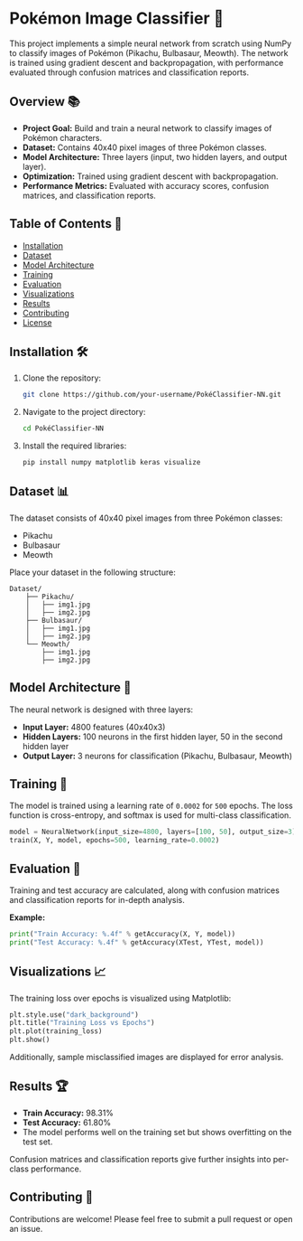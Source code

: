 
# Pokémon Image Classifier 🐾

This project implements a simple neural network from scratch using NumPy to classify images of Pokémon (Pikachu, Bulbasaur, Meowth). The network is trained using gradient descent and backpropagation, with performance evaluated through confusion matrices and classification reports.

## Overview 📚

- **Project Goal:** Build and train a neural network to classify images of Pokémon characters.
- **Dataset:** Contains 40x40 pixel images of three Pokémon classes.
- **Model Architecture:** Three layers (input, two hidden layers, and output layer).
- **Optimization:** Trained using gradient descent with backpropagation.
- **Performance Metrics:** Evaluated with accuracy scores, confusion matrices, and classification reports.

## Table of Contents 📖

- [Installation](#installation)
- [Dataset](#dataset)
- [Model Architecture](#model-architecture)
- [Training](#training)
- [Evaluation](#evaluation)
- [Visualizations](#visualizations)
- [Results](#results)
- [Contributing](#contributing)
- [License](#license)

## Installation 🛠️

1. Clone the repository:
    ```bash
    git clone https://github.com/your-username/PokéClassifier-NN.git
    ```
2. Navigate to the project directory:
    ```bash
    cd PokéClassifier-NN
    ```
3. Install the required libraries:
    ```bash
    pip install numpy matplotlib keras visualize
    ```

## Dataset 📊

The dataset consists of 40x40 pixel images from three Pokémon classes:
- Pikachu
- Bulbasaur
- Meowth

Place your dataset in the following structure:
```
Dataset/
    ├── Pikachu/
    │   ├── img1.jpg
    │   ├── img2.jpg
    ├── Bulbasaur/
    │   ├── img1.jpg
    │   ├── img2.jpg
    └── Meowth/
        ├── img1.jpg
        ├── img2.jpg
```

## Model Architecture 🧠

The neural network is designed with three layers:
- **Input Layer:** 4800 features (40x40x3)
- **Hidden Layers:** 100 neurons in the first hidden layer, 50 in the second hidden layer
- **Output Layer:** 3 neurons for classification (Pikachu, Bulbasaur, Meowth)

## Training 🎯

The model is trained using a learning rate of `0.0002` for `500` epochs. The loss function is cross-entropy, and softmax is used for multi-class classification.

```python
model = NeuralNetwork(input_size=4800, layers=[100, 50], output_size=3)
train(X, Y, model, epochs=500, learning_rate=0.0002)
```

## Evaluation 📝

Training and test accuracy are calculated, along with confusion matrices and classification reports for in-depth analysis.

**Example:**
```python
print("Train Accuracy: %.4f" % getAccuracy(X, Y, model))
print("Test Accuracy: %.4f" % getAccuracy(XTest, YTest, model))
```

## Visualizations 📈

The training loss over epochs is visualized using Matplotlib:

```python
plt.style.use("dark_background")
plt.title("Training Loss vs Epochs")
plt.plot(training_loss)
plt.show()
```

Additionally, sample misclassified images are displayed for error analysis.

## Results 🏆

- **Train Accuracy:** 98.31%
- **Test Accuracy:** 61.80%
- The model performs well on the training set but shows overfitting on the test set.

Confusion matrices and classification reports give further insights into per-class performance.

## Contributing 🤝

Contributions are welcome! Please feel free to submit a pull request or open an issue.
